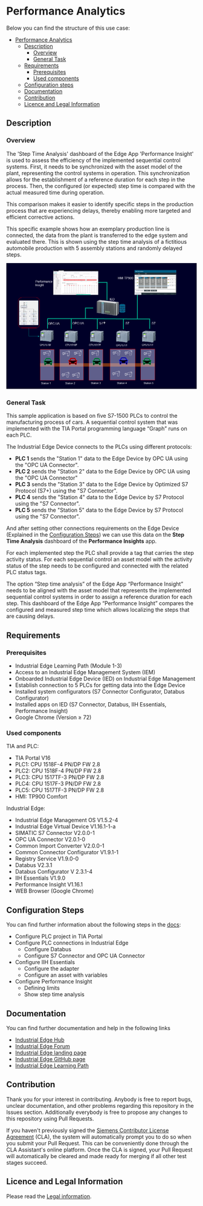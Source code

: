# Performance Analytics

Below you can find the structure of this use case:

- [Performance Analytics](#performance-analytics)
  - [Description](#description)
    - [Overview](#overview)
    - [General Task](#general-task)
  - [Requirements](#requirements)
    - [Prerequisites](#prerequisites)
    - [Used components](#used-components)
  - [Configuration steps](#configuration-steps)
  - [Documentation](#documentation)
  - [Contribution](#contribution)
  - [Licence and Legal Information](#licence-and-legal-information)

## Description

### Overview
The 'Step Time Analysis' dashboard of the Edge App 'Performance Insight' is used to assess the efficiency of the implemented sequential control systems. First, it needs to be synchronized with the asset model of the plant, representing the control systems in operation. This synchronization allows for the establishment of a reference duration for each step in the process. Then, the configured (or expected) step time is compared with the actual measured time during operation. 

This comparison makes it easier to identify specific steps in the production process that are experiencing delays, thereby enabling more targeted and efficient corrective actions.

This specific example shows how an exemplary production line is connected, the data from the plant is transferred to the edge system and evaluated there. This is shown using the step time analysis of a fictitious automobile production with 5 assembly stations and randomly delayed steps.

![overview](docs/graphics/overview.png)

### General Task

This sample application is based on five S7-1500 PLCs to control the manufacturing process of cars. A sequential control system that was implemented with the TIA Portal programming language “Graph” runs on each PLC. 

The Industrial Edge Device connects to the PLCs using different protocols:

- **PLC 1** sends the "Station 1" data to the Edge Device by OPC UA using the "OPC UA Connector".
- **PLC 2** sends the "Station 2" data to the Edge Device by OPC UA using the "OPC UA Connector"
- **PLC 3** sends the "Station 3" data to the Edge Device by Optimized S7 Protocol (S7+) using the "S7 Connector".
- **PLC 4** sends the "Station 4" data to the Edge Device by S7 Protocol using the "S7 Connector".
- **PLC 5** sends the "Station 5" data to the Edge Device by S7 Protocol using the "S7 Connector".

And after setting other connections requirements on the Edge Device (Explained in the [Configuration Steps](#configuration-steps)) we can use this data on the **Step Time Analysis** dashboard of the **Performance Insights** app.

For each implemented step the PLC shall provide a tag that carries the step activity status. For each sequential control an asset model with the activity status of the step needs to be configured and connected with the related PLC status tags. 

The option “Step time analysis” of the Edge App “Performance Insight” needs to be aligned with the asset model that represents the implemented sequential control systems in order to assign a reference duration for each step. This dashboard of the Edge App “Performance Insight” compares the configured and measured step time which allows localizing the steps that are causing delays.

## Requirements

### Prerequisites
* Industrial Edge Learning Path (Module 1-3)
*	Access to an Industrial Edge Management System (IEM)
*	Onboarded Industrial Edge Device (IED) on Industrial Edge Management
*	Establish connection to 5 PLCs for getting data into the Edge Device
*	Installed system configurators (S7 Connector Configurator, Databus Configurator)
*	Installed apps on IED (S7 Connector, Databus, IIH Essentials, Performance Insight)
*	Google Chrome (Version ≥ 72)

### Used components
TIA and PLC:

*	TIA Portal V16
*	PLC1: CPU 1518F-4 PN/DP FW 2.8
*	PLC2: CPU 1518F-4 PN/DP FW 2.8
*	PLC3: CPU 1517TF-3 PN/DP FW 2.8
*	PLC4: CPU 1517F-3 PN/DP FW 2.8
*	PLC5: CPU 1517TF-3 PN/DP FW 2.8
*	HMI: TP900 Comfort

Industrial Edge:

*	Industrial Edge Management OS V1.5.2-4
*	Industrial Edge Virtual Device V1.16.1-1-a
*	SIMATIC S7 Connector V2.0.0-1
* OPC UA Connector V2.0.1-0
* Common Import Converter V2.0.0-1
* Common Connector Configurator V1.9.1-1
* Registry Service V1.9.0-0
*	Databus V2.3.1
*	Databus Configurator V 2.3.1-4
*	IIH Essentials V1.9.0
*	Performance Insight V1.16.1
*	WEB Browser (Google Chrome)


## Configuration Steps

You can find further information about the following steps in the [docs](docs/Installation.md):

-	Configure PLC project in TIA Portal
- Configure PLC connections in Industrial Edge
  - Configure Databus
  - Configure S7 Connector and OPC UA Connector
- Configure IIH Essentials
  - Configure the adapter
  - Configure an asset with variables
- Configure Performance Insight
  - Defining limits
  - Show step time analysis

## Documentation

You can find further documentation and help in the following links

* [Industrial Edge Hub](https://iehub.eu1.edge.siemens.cloud/#/documentation)
* [Industrial Edge Forum](https://www.siemens.com/industrial-edge-forum)
* [Industrial Edge landing page](https://new.siemens.com/global/en/products/automation/topic-areas/industrial-edge/simatic-edge.html)
* [Industrial Edge GitHub page](https://github.com/industrial-edge)
* [Industrial Edge Learning Path](https://siemens-learning-simaticedge.sabacloud.com)

## Contribution

Thank you for your interest in contributing. Anybody is free to report bugs, unclear documentation, and other problems regarding this repository in the Issues section.
Additionally everybody is free to propose any changes to this repository using Pull Requests.

If you haven't previously signed the [Siemens Contributor License Agreement](https://cla-assistant.io/industrial-edge/) (CLA), the system will automatically prompt you to do so when you submit your Pull Request. This can be conveniently done through the CLA Assistant's online platform. Once the CLA is signed, your Pull Request will automatically be cleared and made ready for merging if all other test stages succeed.

## Licence and Legal Information

Please read the [Legal information](LICENSE.md).
